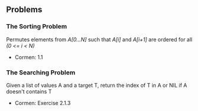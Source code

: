 Problems
--------

### The Sorting Problem

Permutes elements from *A[0...N]* such that *A[i]* and *A[i+1]* are ordered for
all *(0 <= i < N)*
* Cormen: 1.1

### The Searching Problem

Given a list of values A and a target T, return the index of T in A or NIL if A
doesn't contains T
* Cormen: Exercise 2.1.3
